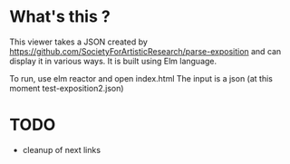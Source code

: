 # What's this ?

This viewer takes a JSON created by <https://github.com/SocietyForArtisticResearch/parse-exposition> and can display it in various ways.
It is built using Elm language.

To run, use elm reactor and open index.html
The input is a json (at this moment test-exposition2.json)

# TODO

* cleanup of next links
